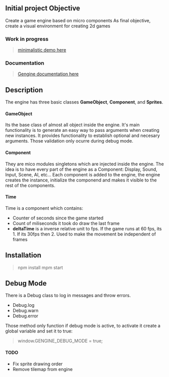 ## Initial project Objective

Create a game engine based on micro components
As final objective, create a visual environment for creating 2d games

### Work in progress

> [minimalistic demo here](https://eugenioenko.github.io/gengine/demos/tilemap/)

### Documentation

> [Gengine documentation here](https://eugenioenko.github.io/gengine/docs/)

## Description

The engine has three basic classes
**GameObject**, **Component**, and **Sprites**.

#### GameObject

Its the base class of almost all object inside the engine.
It's main functionality is to generate an easy way to pass arguments when creating new instances.
It provides functionality to establish optional and necesary arguments. Those validation only ocurre during debug mode.

#### Component

They are mico modules singletons which are injected inside the engine.
The idea is to have every part of the engine as a Component: Display, Sound, Input, Scene, AI, etc...
Each component is added to the engine, the engine creates the instance, initialize the componend and makes it visible to
the rest of the components.

#### Time

Time is a component which contains:

- Counter of seconds since the game started
- Count of miliseconds it took do draw the last frame
- **deltaTime** is a inverse relative unit to fps. If the game runs at 60 fps, its 1. If its 30fps then 2. Used to make the movement be independent of frames

## Installation

> npm install
> mpm start

## Debug Mode

There is a Debug class to log in messages and throw errors.

- Debug.log
- Debug.warn
- Debug.error

Those method only function if debug mode is active, to activate it create a global variable and set it to true:

> window.GENGINE_DEBUG_MODE = true;

#### TODO

- Fix sprite drawing order
- Remove tilemap from engine
